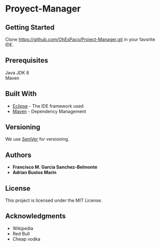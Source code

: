 # Proyect-Manager
## Getting Started

Clone https://github.com/OhEsPaco/Project-Manager.git in your favorite IDE.

## Prerequisites

Java JDK 8<br/>
Maven

## Built With

* [Eclipse](https://www.eclipse.org/ide/) - The IDE framework used
* [Maven](https://maven.apache.org/) - Dependency Management

## Versioning

We use [SemVer](http://semver.org/) for versioning. 

## Authors

* **Francisco M. Garcia Sanchez-Belmonte**
* **Adrian Bustos Marin**



## License

This project is licensed under the MIT License.

## Acknowledgments

* Wikipedia
* Red Bull
* Cheap vodka
